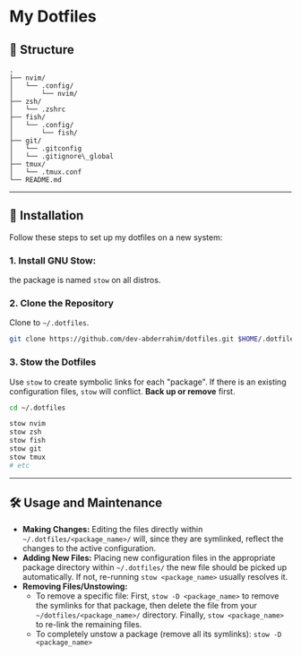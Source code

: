 # My Dotfiles

## 📂 Structure

```
.
├── nvim/
│   └── .config/
│       └── nvim/
├── zsh/
│   └── .zshrc
├── fish/
│   └── .config/
│       └── fish/
├── git/
│   └── .gitconfig
│   └── .gitignore\_global
├── tmux/
│   └── .tmux.conf
└── README.md

````

---

## 🚀 Installation

Follow these steps to set up my dotfiles on a new system:

### 1. Install GNU Stow: 

the package is named `stow` on all distros.

### 2. Clone the Repository

Clone to `~/.dotfiles`.

```bash
git clone https://github.com/dev-abderrahim/dotfiles.git $HOME/.dotfiles
````

### 3. Stow the Dotfiles

Use `stow` to create symbolic links for each "package".
If there is an existing configuration files, `stow` will conflict. **Back up or remove** first.

```bash
cd ~/.dotfiles

stow nvim
stow zsh
stow fish
stow git
stow tmux
# etc
```

-----

## 🛠️ Usage and Maintenance

  * **Making Changes:** Editing the files directly within `~/.dotfiles/<package_name>/` will, since they are symlinked, reflect the changes to the active configuration.
  * **Adding New Files:** Placing new configuration files in the appropriate package directory within `~/.dotfiles/` the new file should be picked up automatically. If not, re-running `stow <package_name>` usually resolves it.
  * **Removing Files/Unstowing:**
      * To remove a specific file: First, `stow -D <package_name>` to remove the symlinks for that package, then delete the file from your `~/dotfiles/<package_name>/` directory. Finally, `stow <package_name>` to re-link the remaining files.
      * To completely unstow a package (remove all its symlinks): `stow -D <package_name>`

